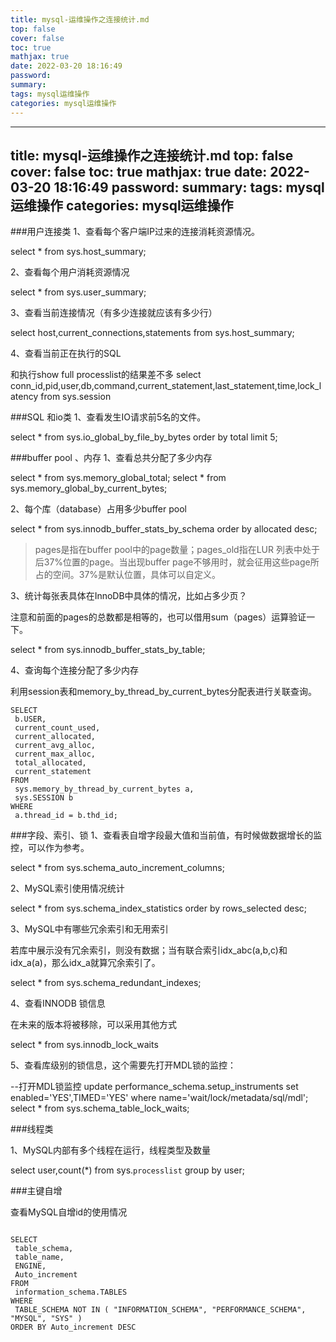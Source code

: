 ```yaml
---
title: mysql-运维操作之连接统计.md
top: false
cover: false
toc: true
mathjax: true
date: 2022-03-20 18:16:49
password:
summary:
tags: mysql运维操作
categories: mysql运维操作
---
```

---
title: mysql-运维操作之连接统计.md
top: false
cover: false
toc: true
mathjax: true
date: 2022-03-20 18:16:49
password:
summary:
tags: mysql运维操作
categories: mysql运维操作
---
###用户连接类
1、查看每个客户端IP过来的连接消耗资源情况。

select * from sys.host_summary;

2、查看每个用户消耗资源情况

select * from sys.user_summary;


3、查看当前连接情况（有多少连接就应该有多少行）

select host,current_connections,statements from sys.host_summary;


4、查看当前正在执行的SQL

和执行show full processlist的结果差不多
select conn_id,pid,user,db,command,current_statement,last_statement,time,lock_latency from sys.session

###SQL 和io类
1、查看发生IO请求前5名的文件。

select * from sys.io_global_by_file_by_bytes order by total limit 5;

###buffer pool 、内存
1、查看总共分配了多少内存

select * from sys.memory_global_total;
select * from sys.memory_global_by_current_bytes;


2、每个库（database）占用多少buffer pool

select * from sys.innodb_buffer_stats_by_schema order by allocated desc;

>pages是指在buffer pool中的page数量；pages_old指在LUR 列表中处于后37%位置的page。当出现buffer page不够用时，就会征用这些page所占的空间。37%是默认位置，具体可以自定义。


3、统计每张表具体在InnoDB中具体的情况，比如占多少页？

注意和前面的pages的总数都是相等的，也可以借用sum（pages）运算验证一下。

select * from sys.innodb_buffer_stats_by_table;




4、查询每个连接分配了多少内存

利用session表和memory_by_thread_by_current_bytes分配表进行关联查询。
~~~
SELECT
 b.USER,
 current_count_used,
 current_allocated,
 current_avg_alloc,
 current_max_alloc,
 total_allocated,
 current_statement 
FROM
 sys.memory_by_thread_by_current_bytes a,
 sys.SESSION b 
WHERE
 a.thread_id = b.thd_id;
~~~


###字段、索引、锁
1、查看表自增字段最大值和当前值，有时候做数据增长的监控，可以作为参考。

select * from sys.schema_auto_increment_columns;

2、MySQL索引使用情况统计

select * from sys.schema_index_statistics order by rows_selected desc;



3、MySQL中有哪些冗余索引和无用索引

若库中展示没有冗余索引，则没有数据；当有联合索引idx_abc(a,b,c)和idx_a(a)，那么idx_a就算冗余索引了。

select * from sys.schema_redundant_indexes;



4、查看INNODB 锁信息

在未来的版本将被移除，可以采用其他方式

select * from sys.innodb_lock_waits

5、查看库级别的锁信息，这个需要先打开MDL锁的监控：

--打开MDL锁监控
update performance_schema.setup_instruments set enabled='YES',TIMED='YES' where name='wait/lock/metadata/sql/mdl';
select * from sys.schema_table_lock_waits;

###线程类

1、MySQL内部有多个线程在运行，线程类型及数量

select user,count(*) from sys.`processlist` group by user;


###主键自增

查看MySQL自增id的使用情况
~~~

SELECT
 table_schema,
 table_name,
 ENGINE,
 Auto_increment 
FROM
 information_schema.TABLES 
WHERE
 TABLE_SCHEMA NOT IN ( "INFORMATION_SCHEMA", "PERFORMANCE_SCHEMA", "MYSQL", "SYS" )
ORDER BY Auto_increment DESC
~~~
